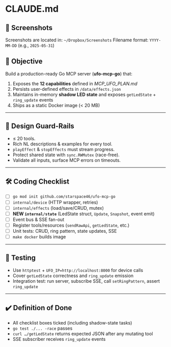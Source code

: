 # CLAUDE.md

## 📸 Screenshots
Screenshots are located in: `~/Dropbox/Screenshots`
Filename format: `YYYY-MM-DD` (e.g., `2025-05-31`)

## 🔰 Objective
Build a production-ready Go MCP server (**ufo-mcp-go**) that:

1. Exposes the **12 capabilities** defined in *MCP_UFO_PLAN.md*  
2. Persists user-defined effects in `/data/effects.json`  
3. Maintains in-memory **shadow LED state** and exposes `getLedState` + `ring_update` events  
4. Ships as a static Docker image (< 20 MB)

---

## 📐 Design Guard-Rails
* ≤ 20 tools.  
* Rich NL descriptions & examples for every tool.  
* `playEffect` & `stopEffects` must stream progress.  
* Protect shared state with `sync.RWMutex` (race-free).  
* Validate all inputs, surface MCP errors on timeouts.

---

## 🛠 Coding Checklist

- [ ] `go mod init github.com/starspace46/ufo-mcp-go`
- [ ] `internal/device` (HTTP wrapper, retries)
- [ ] `internal/effects` (load/save/CRUD, mutex)
- [ ] **NEW `internal/state`** (LedState struct, `Update`, `Snapshot`, event emit)
- [ ] Event bus & SSE fan-out
- [ ] Register tools/resources (`sendRawApi`, `getLedState`, etc.)
- [ ] Unit tests: CRUD, ring pattern, state updates, SSE
- [ ] `make docker` builds image

---

## 🧪 Testing

* Use `httptest` + `UFO_IP=http://localhost:8000` for device calls  
* Cover `getLedState` correctness and `ring_update` emission  
* Integration test: run server, subscribe SSE, call `setRingPattern`, assert `ring_update`

---

## ✔️ Definition of Done

* All checklist boxes ticked (including shadow-state tasks)
* `go test ./... -race` passes
* `curl …/getLedState` returns expected JSON after any mutating tool
* SSE subscriber receives `ring_update` events